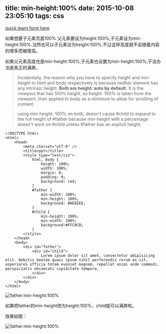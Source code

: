 title: min-height:100%
date: 2015-10-08 23:05:10
tags: css
---
[quick learn form here](http://www.tutwow.com/htmlcss/quick-tip-css-100-height/)

如果想要子元素页面100%
父元素要设为height:100%,子元素设为min-height:100%.当然也可以子元素设为height:100%,不过这样高度就不会随着内容的增多而被撑高。

如果父元素高度也是min-height:100%,子元素也设置为min-height:100%,子没办法是真正的满屏。

<!--more-->

>Incidentally, the reason why you have to specify height and min-height to html and body respectively is because neither element has any intrinsic height. **Both are height: auto by default.** It is the viewport that has 100% height, so height: 100% is taken from the viewport, then applied to body as a minimum to allow for scrolling of content.


>using min-height: 100% on both, doesn't cause #child to expand to the full height of #father because min-height with a percentage doesn't work on #child unless #father has an explicit height.

```
<!DOCTYPE html>
<html>
    <head>
        <meta charset="utf-8" />
        <title>ppt</title>
        <style type="text/css">
            html, body {
                height: 100%;
                width: 100%;
                margin: 0;
                padding: 0;
                background: red;
            }
            #father {
                min-width: 100%;
                min-height: 100%;
                background: #AEEEEE;
            }
            #child {
                min-height: 100%;
                min-width: 100%;
                background:#FFC0CB;
            }
        </style>
    </head>
    <body>
        <div id="father">
            <div id="child">
                Lorem ipsum dolor sit amet, consectetur adipisicing elit. Debitis beatae quasi ipsum nihil perferendis rerum ex sit, asperiores officia totam eveniet magnam, repellat animi unde commodi, perspiciatis obcaecati cupiditate tempora.
            </div>
        </div>
    </body>
</html>

```
![father:min-height:100%](http://7xk7fp.com1.z0.glb.clouddn.com/min-height.png)

如果把father的min-height改为height:100%，child就可以满屏啦。

效果如图：

![father:min-height:100%](http://7xk7fp.com1.z0.glb.clouddn.com/height.png)